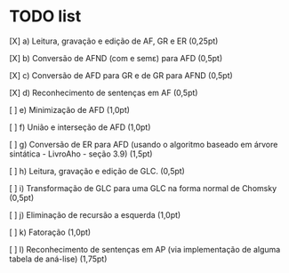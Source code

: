 # TODO list

  [X] a) Leitura, gravação e edição de AF, GR e ER (0,25pt)

  [X] b) Conversão de AFND (com e semε) para AFD (0,5pt)

  [X] c) Conversão de AFD para GR e de GR para AFND (0,5pt)

  [X] d) Reconhecimento de sentenças em AF (0,5pt)

  [ ] e) Minimização de AFD (1,0pt) 

  [ ] f) União e interseção de AFD (1,0pt)

  [ ] g) Conversão de ER para AFD (usando o algoritmo baseado em árvore sintática - LivroAho - seção 3.9) (1,5pt)

  [ ] h) Leitura, gravação e edição de GLC. (0,5pt)

  [ ] i) Transformação de GLC para uma GLC na forma normal de Chomsky (0,5pt)

  [ ] j) Eliminação de recursão a esquerda (1,0pt)

  [ ] k) Fatoração (1,0pt)

  [ ] l) Reconhecimento de sentenças em AP (via implementação de alguma tabela de aná-lise) (1,75pt)
